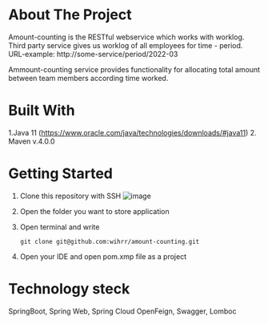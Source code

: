 # About The Project
Amount-counting is the RESTful webservice which works with worklog. Third party service gives us worklog of all employees for time - period. URL-example: http://some-service/period/2022-03

Ammount-counting service provides functionality for allocating total amount between team members according time worked.

# Built With
1.Java 11 (https://www.oracle.com/java/technologies/downloads/#java11)
2. Maven v.4.0.0

# Getting Started
1. Clone this repository with SSH
![image](https://user-images.githubusercontent.com/73289793/162756775-63273fd1-a02d-40e6-9a8a-6634fba9677f.png)

3. Open the folder you want to store application
4. Open terminal and write 
   ```
   git clone git@github.com:wihrr/amount-counting.git
   ```
5. Open your IDE and open pom.xmp file as a project  

# Technology steck
SpringBoot, Spring Web, Spring Cloud OpenFeign, Swagger, Lomboc

